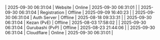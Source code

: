 | 2025-09-30 06:31:04 | Website | Online | 2025-09-30 06:31:01 |
| 2025-09-30 06:31:04 | Registration | Offline | 2025-09-09 16:40:23 |
| 2025-09-30 06:31:04 | Auth Server | Offline | 2025-08-18 09:33:31 |
| 2025-09-30 06:31:04 | Kezan (PvE) | Offline | 2025-08-03 17:58:02 |
| 2025-09-30 06:31:04 | Gurubashi (PvP) | Offline | 2025-08-23 21:44:06 |
| 2025-09-30 06:31:04 | Cloudflare | Online | 2025-09-30 06:31:01 |
